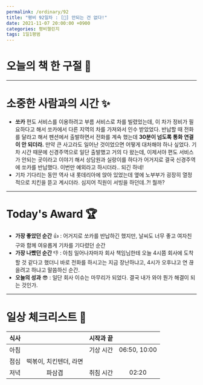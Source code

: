 ```yaml
---
permalink: /ordinary/92
title: "평비 92일차 : [🧳] 안되는 건 없다!"
date: 2021-11-07 20:00:00 +0900
categories: 평비챌린지
tags: 1일1평범
---  
```

# 오늘의 책 한 구절 📕

---
# 소중한 사람과의 시간 ✨
- **쏘카** 편도 서비스를 이용하려고 부름 서비스로 차를 빌렸었는데, 이 차가 정비가 필요하다고 해서 쏘카에서 다른 지역의 차를 가져와서 인수 받았었다. 반납할 때 전화를 달라고 해서 펜션에서 출발하면서 전화를 계속 했는데 **30분이 넘도록 통화 연결이 안 되더라.** 만약 큰 사고라도 일어난 것이었으면 어떻게 대처해야 하나 싶었다. 기차 시간 때문에 신경주역으로 일단 출발했고 거의 다 왔는데, 이제서야 편도 서비스가 안되는 곳이라고 이야기 해서 상담원과 실랑이를 하다가 어거지로 결국 신경주역에 쏘카를 반납했다. 이번만 예외라고 하시더라.. 되긴 하네!
- 기차 기다리는 동안 역사 내 롯데리아에 앉아 있었는데 옆에 노부부가 굉장히 열정적으로 치킨을 뜯고 계시더라. 심지어 직원이 서빙을 하던데..?! 뭘까?

---
# Today's Award 🏆
- **가장 좋았던 순간** 👍 : 어거지로 쏘카를 반납하긴 했지만, 날씨도 너무 좋고 여자친구와 함께 여유롭게 기차를 기다렸던 순간
- **가장 나빴던 순간** 👎 : 아침 일어나자마자 회사 책임님한테 오늘 4시쯤 회사에 도착할 것 같다고 했더니 바로 전화를 하시고는 지금 장난하냐고, 4시가 오후냐고 연 끊을려고 하냐고 말씀하신 순간.  
- **오늘의 성과** 😎 : 일단 회사 이슈는 마무리가 되었다. 결국 내가 와야 뭔가 해결이 되는 것인가.  

---
# 일상 체크리스트 📃

| 식사 |  | 시작과 끝 |  |
|:----:|:----:|:----:|:----:|
| 아침 |  | 기상 시간 | 06:50, 10:00 |
| 점심 | 떡볶이, 치킨텐더, 라면 |  |  |
| 저녁 | 파삼겹 | 취침 시간 | 02:20 |